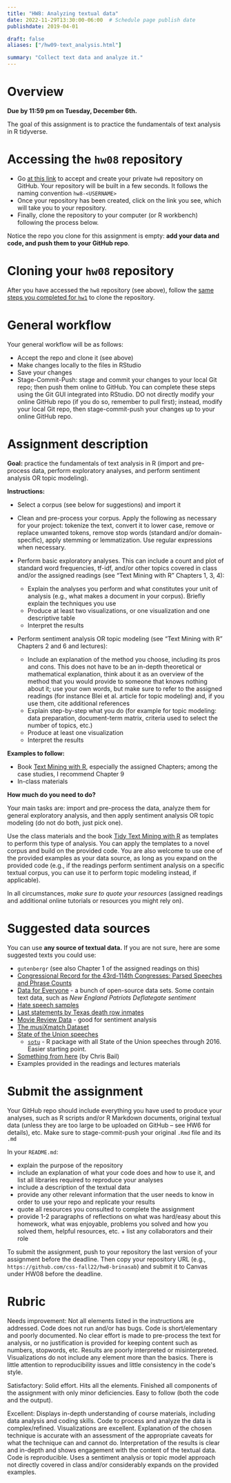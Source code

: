 ```yaml
---
title: "HW8: Analyzing textual data"
date: 2022-11-29T13:30:00-06:00  # Schedule page publish date
publishdate: 2019-04-01

draft: false
aliases: ["/hw09-text_analysis.html"]

summary: "Collect text data and analyze it."
---
```




# Overview

**Due by 11:59 pm on Tuesday, December 6th.**

The goal of this assignment is to practice the fundamentals of text analysis in R tidyverse.


# Accessing the `hw08` repository

* Go [at this link](https://classroom.github.com/a/_IRchBke) to accept and create your private `hw8` repository on GitHub. Your repository will be built in a few seconds. It follows the naming convention `hw8-<USERNAME>`  
* Once your repository has been created, click on the link you see, which will take you to your repository. 
* Finally, clone the repository to your computer (or R workbench) following the process below.

Notice the repo you clone for this assignment is empty: **add your data and code, and push them to your GitHub repo**.


# Cloning your `hw08` repository

After you have accessed the `hw8` repository (see above), follow the [same steps you completed for `hw1`](/homework/edit-readme/) to clone the repository.


# General workflow

Your general workflow will be as follows:

* Accept the repo and clone it (see above)
* Make changes locally to the files in RStudio
* Save your changes
* Stage-Commit-Push: stage and commit your changes to your local Git repo; then push them online to GitHub. You can complete these steps using the Git GUI integrated into RStudio. DO not directly modify your online GitHub repo (if you do so, remember to pull first); instead, modify your local Git repo, then stage-commit-push your changes up to your online GitHub repo. 

# Assignment description

**Goal:** practice the fundamentals of text analysis in R (import and pre-process data, perform exploratory analyses, and perform sentiment analysis OR topic modeling).

**Instructions:**
* Select a corpus (see below for suggestions) and import it

* Clean and pre-process your corpus. Apply the following as necessary for your project: tokenize the text, convert it to lower case, remove or replace unwanted tokens, remove stop words (standard and/or domain-specific), apply stemming or lemmatization. Use regular expressions when necessary. 

* Perform basic exploratory analyses. This can include a count and plot of standard word frequencies, tf-idf, and/or other topics covered in class and/or the assigned readings (see “Text Mining with R” Chapters 1, 3, 4):
    * Explain the analyses you perform and what constitutes your unit of analysis (e.g., what makes a document in your corpus). Briefly explain the techniques you use
    * Produce at least two visualizations, or one visualization and one descriptive table
    * Interpret the results

* Perform sentiment analysis OR topic modeling (see “Text Mining with R” Chapters 2 and 6 and lectures):
  * Include an explanation of the method you choose, including its pros and cons. This does not have to be an in-depth theoretical or mathematical explanation, think about it as an overview of the method that you would provide to someone that knows nothing about it; use your own words, but make sure to refer to the assigned readings (for instance Blei et al. article for topic modeling) and, if you use them, cite additional references
  * Explain step-by-step what you do (for example for topic modeling: data preparation, document-term matrix, criteria used to select the number of topics, etc.)
  * Produce at least one visualization
  * Interpret the results

**Examples to follow:**
* Book [Text Mining with R](https://www.tidytextmining.com/index.html), especially the assigned Chapters; among the case studies, I recommend Chapter 9
* In-class materials 

**How much do you need to do?**

Your main tasks are: import and pre-process the data, analyze them for general exploratory analysis, and then apply sentiment analysis OR topic modeling (do not do both, just pick one). 

Use the class materials and the book [Tidy Text Mining with R](http://tidytextmining.com/) as templates to perform this type of analysis. You can apply the templates to a novel corpus and build on the provided code. You are also welcome to use one of the provided examples as your data source, as long as you expand on the provided code (e.g., if the readings perform sentiment analysis on a specific textual corpus, you can use it to perform topic modeling instead, if applicable). 

In all circumstances, *make sure to quote your resources* (assigned readings and additional online tutorials or resources you might rely on).


# Suggested data sources

You can use **any source of textual data.** If you are not sure, here are some suggested texts you could use:

* `gutenbergr` (see also Chapter 1 of the assigned readings on this)
* [Congressional Record for the 43rd-114th Congresses: Parsed Speeches and Phrase Counts](https://data.stanford.edu/congress_text)
* [Data for Everyone](https://www.figure-eight.com/data-for-everyone/) - a bunch of open-source data sets. Some contain text data, such as *New England Patriots Deflategate sentiment*
* [Hate speech samples](https://github.com/t-davidson/hate-speech-and-offensive-language)
* [Last statements by Texas death row inmates](https://www.kaggle.com/mykhe1097/last-words-of-death-row-inmates)
* [Movie Review Data](http://www.cs.cornell.edu/people/pabo/movie-review-data/) - good for sentiment analysis
* [The musiXmatch Dataset](http://millionsongdataset.com/musixmatch/)
* [State of the Union speeches](http://www.presidency.ucsb.edu/sou.php)
    * [`sotu`](https://github.com/statsmaths/sotu) - R package with all State of the Union speeches through 2016. Easier starting point.
* [Something from here](https://docs.google.com/spreadsheets/d/1I7cvuCBQxosQK2evTcdL3qtglaEPc0WFEs6rZMx-xiE/edit#gid=0) (by Chris Bail)
* Examples provided in the readings and lectures materials


# Submit the assignment

Your GitHub repo should include everything you have used to produce your analyses, such as R scripts and/or R Markdown documents, original textual data (unless they are too large to be uploaded on GitHub – see HW6 for details), etc. Make sure to stage-commit-push your original `.Rmd` file and its `.md` 

In your `README.md`:
* explain the purpose of the repository
* include an explanation of what your code does and how to use it, and list all libraries required to reproduce your analyses 
* include a description of the textual data
* provide any other relevant information that the user needs to know in order to use your repo and replicate your results 
* quote all resources you consulted to complete the assignment
* provide 1-2 paragraphs of reflections on what was hard/easy about this homework, what was enjoyable, problems you solved and how you solved them, helpful resources, etc. + list any collaborators and their role

To submit the assignment, push to your repository the last version of your assignment before the deadline. Then copy your repository URL (e.g., `https://github.com/css-fall22/hw8-brinasab`) and submit it to Canvas under HW08 before the deadline.


# Rubric

Needs improvement: Not all elements listed in the instructions are addressed. Code does not run and/or has bugs. Code is short/elementary and poorly documented. No clear effort is made to pre-process the text for analysis, or no justification is provided for keeping content such as numbers, stopwords, etc. Results are poorly interpreted or misinterpreted. Visualizations do not include any element more than the basics. There is little attention to reproducibility issues and little consistency in the code's style.

Satisfactory: Solid effort. Hits all the elements. Finished all components of the assignment with only minor deficiencies. Easy to follow (both the code and the output). 

Excellent: Displays in-depth understanding of course materials, including data analysis and coding skills. Code to process and analyze the data is complex/refined. Visualizations are excellent. Explanation of the chosen technique is accurate with an assessment of the appropriate caveats for what the technique can and cannot do. Interpretation of the results is clear and in-depth and shows engagement with the content of the textual data. Code is reproducible. Uses a sentiment analysis or topic model approach not directly covered in class and/or considerably expands on the provided examples.
